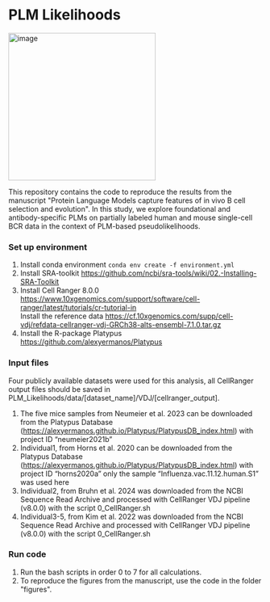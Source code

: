# PLM Likelihoods
<img width="292" alt="image" src="https://github.com/user-attachments/assets/3eed26ce-0674-47d7-8229-8aed5b0b55aa">

This repository contains the code to reproduce the results from the manuscript "Protein Language Models capture features of in vivo B cell selection and evolution".
In this study, we explore foundational and antibody-specific PLMs on partially labeled human and mouse single-cell BCR data in the context of PLM-based pseudolikelihoods.

### Set up environment
1. Install conda environment
   `conda env create -f environment.yml`
2. Install SRA-toolkit https://github.com/ncbi/sra-tools/wiki/02.-Installing-SRA-Toolkit
3. Install Cell Ranger 8.0.0 https://www.10xgenomics.com/support/software/cell-ranger/latest/tutorials/cr-tutorial-in  
   Install the reference data https://cf.10xgenomics.com/supp/cell-vdj/refdata-cellranger-vdj-GRCh38-alts-ensembl-7.1.0.tar.gz
3. Install the R-package Platypus https://github.com/alexyermanos/Platypus

### Input files
Four publicly available datasets were used for this analysis, all CellRanger output files should be saved in PLM_Likelihoods/data/[dataset_name]/VDJ/[cellranger_output]. 
1. The five mice samples from Neumeier et al. 2023 can be downloaded from the Platypus Database (https://alexyermanos.github.io/Platypus/PlatypusDB_index.html) with project ID “neumeier2021b”
2. Individual1, from Horns et al. 2020 can be downloaded from the Platypus Database (https://alexyermanos.github.io/Platypus/PlatypusDB_index.html) with project ID “horns2020a”
   only the sample “Influenza.vac.11.12.human.S1” was used here
3. Individual2, from Bruhn et al. 2024 was downloaded from the NCBI Sequence Read Archive and processed with CellRanger VDJ pipeline (v8.0.0) with the script 0_CellRanger.sh
4. Individual3-5, from Kim et al. 2022 was downloaded from the NCBI Sequence Read Archive and processed with CellRanger VDJ pipeline (v8.0.0) with the script 0_CellRanger.sh

### Run code
1. Run the bash scripts in order 0 to 7 for all calculations.
2. To reproduce the figures from the manuscript, use the code in the folder "figures".
